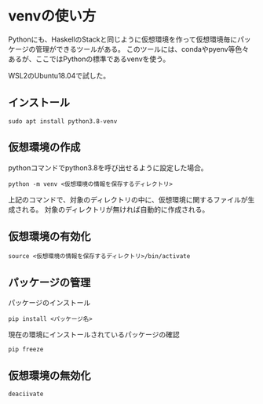 # venvの使い方
Pythonにも、HaskellのStackと同じように仮想環境を作って仮想環境毎にパッケージの管理ができるツールがある。
このツールには、condaやpyenv等色々あるが、ここではPythonの標準であるvenvを使う。

WSL2のUbuntu18.04で試した。

## インストール
```
sudo apt install python3.8-venv
```

## 仮想環境の作成
pythonコマンドでpython3.8を呼び出せるように設定した場合。

```
python -m venv <仮想環境の情報を保存するディレクトリ>
```

上記のコマンドで、対象のディレクトリの中に、仮想環境に関するファイルが生成される。
対象のディレクトリが無ければ自動的に作成される。

## 仮想環境の有効化
```
source <仮想環境の情報を保存するディレクトリ>/bin/activate
```

## パッケージの管理
パッケージのインストール
```
pip install <パッケージ名>
```

現在の環境にインストールされているパッケージの確認
```
pip freeze
```

## 仮想環境の無効化
```
deaciivate
```
